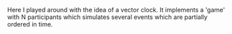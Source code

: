 Here I played around with the idea of a vector clock. It implements a 'game' with N participants which simulates several events which are partially ordered in time.
